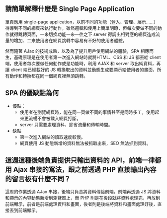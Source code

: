 ## 請簡單解釋什麼是 Single Page Application

單頁應用 single-page application，以前不同的功能（登入、管理、展示......）得導到不同的網頁來執行動作，雖然邏輯和使用上簡單明瞭，但每次要做不同的動作就得跳轉頁面，一來切換功能一來一往之下 server 得調出相對應的網頁造成流量的增加、二來使用者在網頁跳轉中容易有不好的使用者體驗。

然而隨著 AJax 的技術成熟，以及為了提升用戶使用網站的體驗，SPA 相應而生，基礎原理是在使用者第一次進入網站時就將HTML、CSS 和 JS 都丟給 client 端，使用者每次要做任何動作或是功能時，利用 AJAX 和 server 取出純資料，再讓 client 端已經載好的 JS 轉換取出的資料並動態生成要顯示給使用者的畫面，所有動作和轉換都在同一個網頁裡無須跳轉。

## SPA 的優缺點為何

- 優點：
  - 使用者在瀏覽網頁時，能在同一頁做不同的事情甚至是同時多工，使用起來更流暢不會被載入網頁打斷。
  - server 只需要處理資料，節省流量和傳輸時間。
- 缺點
  - 第一次進入網站的讀取速度較慢。
  - 網頁使用 JS 動態新增的資料無法被抓取出來，SEO 無法抓到資料。


## 這週這種後端負責提供只輸出資料的 API，前端一律都用 Ajax 串接的寫法，跟之前透過 PHP 直接輸出內容的留言板有什麼不同？

這周的作業透過 AJax 串接，後端只負責將資料傳給前端，前端再透過 JS 將資料和顯示的內容動態新增到瀏覽器上，而 PHP 則是在後段就將資料處理完，再放到前端顯示，前者是前端處理資料和畫面，後者則是後端將資料和畫面處理好後，直接丟到前端顯示。

